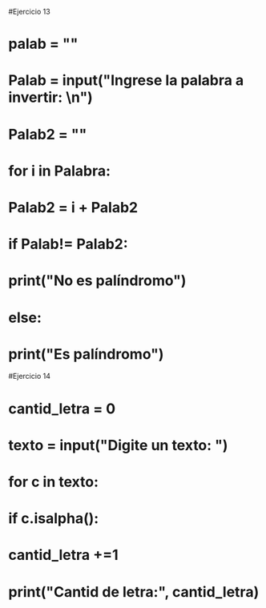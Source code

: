 #Ejercicio 13

# palab = ""
# Palab = input("Ingrese la palabra a invertir: \n")
# Palab2 = ""
# for i in Palabra:

# 	Palab2 = i + Palab2
# if Palab!= Palab2:
# 	print("No es palíndromo")
# else:
# 	print("Es palíndromo")


#Ejercicio 14

# cantid_letra = 0
# texto = input("Digite un texto: ")

# for c in texto:
# 	if c.isalpha():
# 		cantid_letra +=1

# print("Cantid de letra:", cantid_letra)

